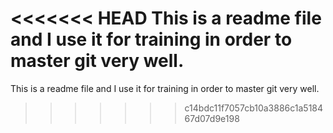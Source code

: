 <<<<<<< HEAD
This is a readme file and I use it for training in order to master git very well.
=======
This is a readme file and I use it for training in order to master git very well.
>>>>>>> c14bdc11f7057cb10a3886c1a518467d07d9e198
